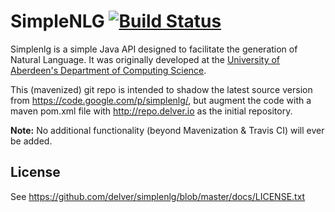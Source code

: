 SimpleNLG  [![Build Status](https://secure.travis-ci.org/delver/simplenlg.png)](http://travis-ci.org/delver/simplenlg)
=========

Simplenlg is a simple Java API designed to facilitate the generation of Natural
Language. It was originally developed at the 
[University of Aberdeen's Department of Computing Science](http://www.csd.abdn.ac.uk/).

This (mavenized) git repo is intended to shadow the latest source version from
https://code.google.com/p/simplenlg/, but augment the code with a maven pom.xml file with
http://repo.delver.io as the initial repository.

**Note:** No additional functionality (beyond Mavenization & Travis CI) will ever be added.

License
-------
See https://github.com/delver/simplenlg/blob/master/docs/LICENSE.txt
